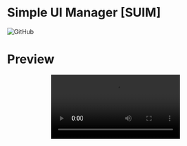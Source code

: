# Simple UI Manager [SUIM]
![GitHub](https://img.shields.io/github/license/svermeulen/Extenject)

# Preview
<div align="center">
  <video src="https://github.com/arturmankowski22/Simple-UI-Manager/assets/18366601/990d452c-8989-4d86-be65-01bb85cb96a7"/>
</div>

